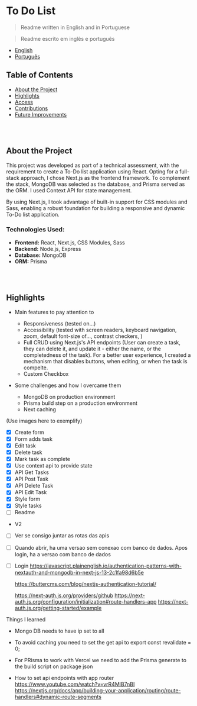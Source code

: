 # To Do List

> Readme written in English and in Portuguese

> Readme escrito em inglês e português

- [English](#english)
- [Português](#portugues)

## <a id="english">Table of Contents</a>

- [About the Project](#about)
- [Highlights](#highlights)
- [Access](#access)
- [Contributions](#contributions)
- [Future Improvements](#future)

<br>
<br>

## <a id="about">About the Project</a>

This project was developed as part of a technical assessment, with the requirement to create a To-Do list application using React. Opting for a full-stack approach, I chose Next.js as the frontend framework. To complement the stack, MongoDB was selected as the database, and Prisma served as the ORM. I used Context API for state management.

By using Next.js, I took advantage of built-in support for CSS modules and Sass, enabling a robust foundation for building a responsive and dynamic To-Do list application.

### Technologies Used:

- **Frontend:** React, Next.js, CSS Modules, Sass
- **Backend:** Node.js, Express
- **Database:** MongoDB
- **ORM:** Prisma

<br>
<br>

## <a id="added">Highlights</a>

- Main features to pay attention to
  - Responsiveness (tested on...)
  - Accessibility (tested with screen readers, keyboard navigation, zoom, default font-size of..., contrast checkers, )
  - Full CRUD using Next.js's API endpoints (User can create a task, they can delete it, and update it - either the name, or the completedness of the task). For a better user experience, I created a mechanism that disables buttons, when editing, or when the task is compelte.
  - Custom Checkbox
- Some challenges and how I overcame them

  - MongoDB on production environment
  - Prisma build step on a production environment
  - Next caching

(Use images here to exemplify)

- [x] Create form
- [x] Form adds task
- [x] Edit task
- [x] Delete task
- [x] Mark task as complete
- [x] Use context api to provide state
- [x] API Get Tasks
- [x] API Post Task
- [x] API Delete Task
- [x] API Edit Task
- [x] Style form
- [x] Style tasks
- [ ] Readme

- V2
- [ ] Ver se consigo juntar as rotas das apis
- [ ] Quando abrir, ha uma versao sem conexao com banco de dados. Apos login, ha a versao com banco de dados
- [ ] Login
      https://javascript.plainenglish.io/authentication-patterns-with-nextauth-and-mongodb-in-next-js-13-2c1fa98d6b5e

  https://buttercms.com/blog/nextjs-authentication-tutorial/

  https://next-auth.js.org/providers/github
  https://next-auth.js.org/configuration/initialization#route-handlers-app
  https://next-auth.js.org/getting-started/example

Things I learned

- Mongo DB needs to have ip set to all
- To avoid caching you need to set the get api to export const revalidate = 0;
- For PRisma to work with Vercel we need to add the Prisma generate to the build script on package json

- How to set api endpoints with app router
  https://www.youtube.com/watch?v=vrR4MlB7nBI
  https://nextjs.org/docs/app/building-your-application/routing/route-handlers#dynamic-route-segments
